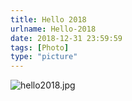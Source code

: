 ```yaml
---
title: Hello 2018
urlname: Hello-2018
date: 2018-12-31 23:59:59
tags: [Photo]
type: "picture"
---
```


![hello2018.jpg](https://ooo.0o0.ooo/2017/12/31/5a4902c63fb80.jpg)

